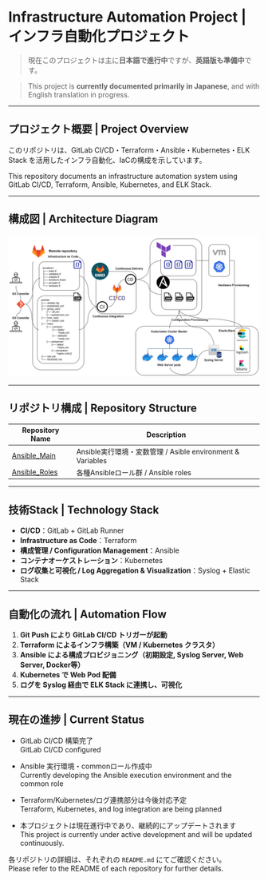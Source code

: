 # Infrastructure Automation Project | インフラ自動化プロジェクト

> 現在このプロジェクトは主に**日本語で進行中**ですが、**英語版も準備中**です。

> This project is **currently documented primarily in Japanese**, and with English translation in progress.

---

## プロジェクト概要 | Project Overview

このリポジトリは、GitLab CI/CD・Terraform・Ansible・Kubernetes・ELK Stack を活用したインフラ自動化、IaCの構成を示しています。

This repository documents an infrastructure automation system using GitLab CI/CD, Terraform, Ansible, Kubernetes, and ELK Stack.

---

## 構成図 | Architecture Diagram

![Architecture](./構成図.jpeg)

---

## リポジトリ構成 | Repository Structure

| Repository Name | Description |
|------------------|-------------------|
| [Ansible_Main](https://github.com/Emryslee/Ansible_Main) | Ansible実行環境・変数管理 / Asible environment & Variables |
| [Ansible_Roles](https://github.com/Emryslee/Ansible_Roles) | 各種Ansibleロール群 / Ansible roles |

---

## 技術Stack | Technology Stack

- **CI/CD**：GitLab + GitLab Runner  
- **Infrastructure as Code**：Terraform  
- **構成管理 / Configuration Management**：Ansible  
- **コンテナオーケストレーション**：Kubernetes  
- **ログ収集と可視化 / Log Aggregation & Visualization**：Syslog + Elastic Stack

---

## 自動化の流れ | Automation Flow

1. **Git Push により GitLab CI/CD トリガーが起動**
2. **Terraform によるインフラ構築（VM / Kubernetes クラスタ）**
3. **Ansible による構成プロビジョニング（初期設定, Syslog Server, Web Server, Docker等）**
4. **Kubernetes で Web Pod 配備**
5. **ログを Syslog 経由で ELK Stack に連携し、可視化**

---

## 現在の進捗 | Current Status

- GitLab CI/CD 構築完了  
  GitLab CI/CD configured

- Ansible 実行環境・commonロール作成中  
  Currently developing the Ansible execution environment and the common role

- Terraform/Kubernetes/ログ連携部分は今後対応予定  
  Terraform, Kubernetes, and log integration are being planned

- 本プロジェクトは現在進行中であり、継続的にアップデートされます  
  This project is currently under active development and will be updated continuously.

各リポジトリの詳細は、それぞれの `README.md` にてご確認ください。  
Please refer to the README of each repository for further details.